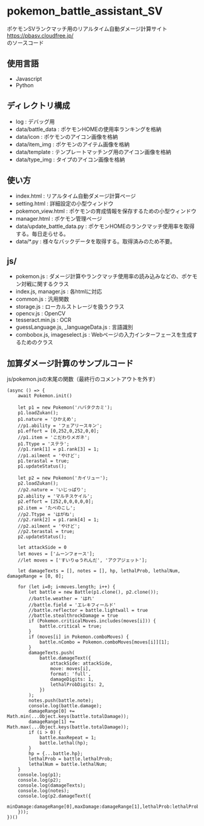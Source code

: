 # pokemon_battle_assistant_SV
ポケモンSVランクマッチ用のリアルタイム自動ダメージ計算サイト<br>
https://pbasv.cloudfree.jp/<br>
のソースコード

## 使用言語
- Javascript
- Python

## ディレクトリ構成
- log : デバッグ用
- data/battle_data : ポケモンHOMEの使用率ランキングを格納
- data/icon : ポケモンのアイコン画像を格納
- data/item_img : ポケモンのアイテム画像を格納
- data/template : テンプレートマッチング用のアイコン画像を格納
- data/type_img : タイプのアイコン画像を格納

## 使い方
- index.html : リアルタイム自動ダメージ計算ページ
- setting.html : 詳細設定の小型ウィンドウ
- pokemon_view.html : ポケモンの育成情報を保存するための小型ウィンドウ
- manager.html : ポケモン管理ページ
- data/update_battle_data.py : ポケモンHOMEのランクマッチ使用率を取得する。毎日走らせる。
- data/*.py : 様々なバックデータを取得する。取得済みのため不要。

## js/
- pokemon.js : ダメージ計算やランクマッチ使用率の読み込みなどの、ポケモン対戦に関するクラス
- index.js, manager.js : 各htmlに対応
- common.js : 汎用関数
- storage.js : ローカルストレージを扱うクラス
- opencv.js : OpenCV
- tesseract.min.js : OCR
- guessLanguage.js, _languageData.js : 言語識別
- combobox.js, imageselect.js : Webページの入力インターフェースを生成するためのクラス

## 加算ダメージ計算のサンプルコード
js/pokemon.jsの末尾の関数（最終行のコメントアウトを外す）
```
(async () => {
    await Pokemon.init()
    
    let p1 = new Pokemon('ハバタクカミ');
    p1.loadZukan();
    p1.nature = 'ひかえめ';
    //p1.ability = 'フェアリースキン';
    p1.effort = [0,252,0,252,0,0];
    //p1.item = 'こだわりメガネ';
    p1.Ttype = 'ステラ';
    //p1.rank[1] = p1.rank[3] = 1;
    //p1.ailment = 'やけど';
    p1.terastal = true;
    p1.updateStatus();

    let p2 = new Pokemon('カイリュー');
    p2.loadZukan();
    //p2.nature = 'いじっぱり';
    p2.ability = 'マルチスケイル';
    p2.effort = [252,0,0,0,0,0];
    p2.item = 'たべのこし';
    //p2.Ttype = 'はがね';
    //p2.rank[2] = p1.rank[4] = 1;
    //p2.ailment = 'やけど';
    //p2.terastal = true;
    p2.updateStatus();

    let attackSide = 0
    let moves = ['ムーンフォース'];
    //let moves = ['すいりゅうれんだ', 'アクアジェット'];

    let damageTexts = [], notes = [], hp, lethalProb, lethalNum, damageRange = [0, 0];

    for (let i=0; i<moves.length; i++) {
        let battle = new Battle(p1.clone(), p2.clone());
        //battle.weather = 'はれ'
        //battle.field = 'エレキフィールド'
        //battle.reflector = battle.lightwall = true
        //battle.stealthrockDamage = true
        if (Pokemon.criticalMoves.includes(moves[i])) {
            battle.critical = true;
        }
        if (moves[i] in Pokemon.comboMoves) {
            battle.nCombo = Pokemon.comboMoves[moves[i]][1];
        }
        damageTexts.push(
            battle.damageText({
                attackSide: attackSide,
                move: moves[i],
                format: 'full',
                damageDigits: 1,
                lethalProbDigits: 2,
            })
        );
        notes.push(battle.note);
        console.log(battle.damage);
        damageRange[0] += Math.min(...Object.keys(battle.totalDamage));
        damageRange[1] += Math.max(...Object.keys(battle.totalDamage));
        if (i > 0) {
            battle.maxRepeat = 1;
            battle.lethal(hp);
        }
        hp = {...battle.hp};
        lethalProb = battle.lethalProb;
        lethalNum = battle.lethalNum;
    }
    console.log(p1);
    console.log(p2);
    console.log(damageTexts);
    console.log(notes);
    console.log(p2.damageText({
        minDamage:damageRange[0],maxDamage:damageRange[1],lethalProb:lethalProb,lethalNum:lethalNum,
    }));
})()
```
